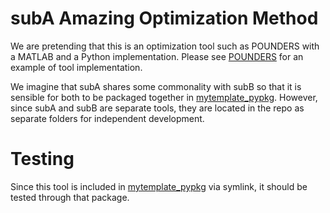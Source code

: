 subA Amazing Optimization Method
======================================
We are pretending that this is an optimization tool such as POUNDERS with a MATLAB and a Python implementation.  Please see [POUNDERS](https://github.com/POptUS/IBCDFO/blob/main/pounders) for an example of tool implementation.

We imagine that subA shares some commonality with subB so that it is sensible
for both to be packaged together in
[mytemplate_pypkg](https://github.com/jared321/mytemplate/tree/main/mytemplate_pypkg/src/mytemplate).
However, since subA and subB are separate tools, they are located in the repo as
separate folders for independent development.

Testing
=======
Since this tool is included in [mytemplate_pypkg](https://github.com/jared321/mytemplate/tree/main/mytemplate_pypkg/src/mytemplate) via symlink, it should be tested through that package.
